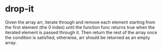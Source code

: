 # drop-it
Given the array arr, iterate through and remove each element starting from the first element (the 0 index) until the function func returns true when the iterated element is passed through it.  Then return the rest of the array once the condition is satisfied, otherwise, arr should be returned as an empty array.
